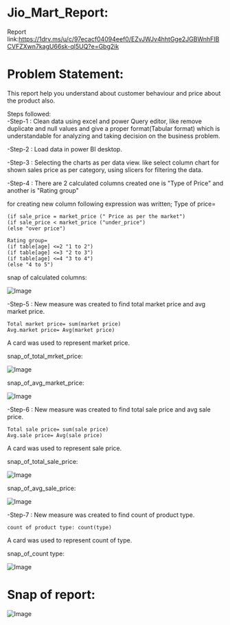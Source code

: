 # Jio_Mart_Report:

Report link:https://1drv.ms/u/c/97ecacf04094eef0/EZvJWJv4hhtGge2JGBWnhFIBCVFZXwn7kagU66sk-ql5UQ?e=Gbg2ik

# Problem Statement:
This report help you understand about customer behaviour and price about the product also. 

Steps followed:   
-Step-1 : Clean data using excel and power Query editor, like remove duplicate and null values and give a proper format(Tabular format) which is understandable for analyzing and taking decision on the business problem.

-Step-2 : Load data in power BI desktop.

-Step-3 : Selecting the charts as per data view. like select column chart for shown sales price as per category, using slicers for filtering the data. 

-Step-4 : There are 2 calculated columns created one is "Type of Price" and another is "Rating group"

for creating new column following expression was written;
       Type of price=

	(if sale_price = market_price (" Price as per the market")
	(if sale_price < market_price ("under_price")
	(else "over price")
	
	Rating group=
	(if table[age] <=2 "1 to 2")
	(if table[age] <=3 "2 to 3")
	(if table[age] <=4 "3 to 4")
	(else "4 to 5")

snap of calculated columns:

![Image](https://github.com/user-attachments/assets/e66789bd-a301-493b-9ba4-1c41c307fdeb)


-Step-5 : New measure was created to find total market price and avg market price.
	
	Total market price= sum(market price)
	Avg.market price= Avg(market price)

A card was used to represent market price.

snap_of_total_mrket_price:

![Image](https://github.com/user-attachments/assets/2a123ae7-4e6a-4662-887e-c3001a199aa1)

snap_of_avg_market_price:

![Image](https://github.com/user-attachments/assets/08f39e85-f294-4e53-9a64-258120307b61)

-Step-6 : New measure was created to find total sale price and avg sale price.
	
	Total sale price= sum(sale price)
	Avg.sale price= Avg(sale price)

A card was used to represent sale price.

snap_of_total_sale_price:

![Image](https://github.com/user-attachments/assets/336d8e56-3b4f-4f2a-ab55-732a16afc360)

snap_of_avg_sale_price:

![Image](https://github.com/user-attachments/assets/8d37ab8c-53cc-4720-805f-7e1c75478091)

-Step-7 : New measure was created to find count of product type.
	
	count of product type: count(type)
	
A card was used to represent count of type.

snap_of_count type:

![Image](https://github.com/user-attachments/assets/575ed9f3-4443-443f-8706-8f7237305887)

# Snap of report:
![Image](https://github.com/user-attachments/assets/bc8fe254-7ec9-4f42-8c8c-03d7180d4b88)
